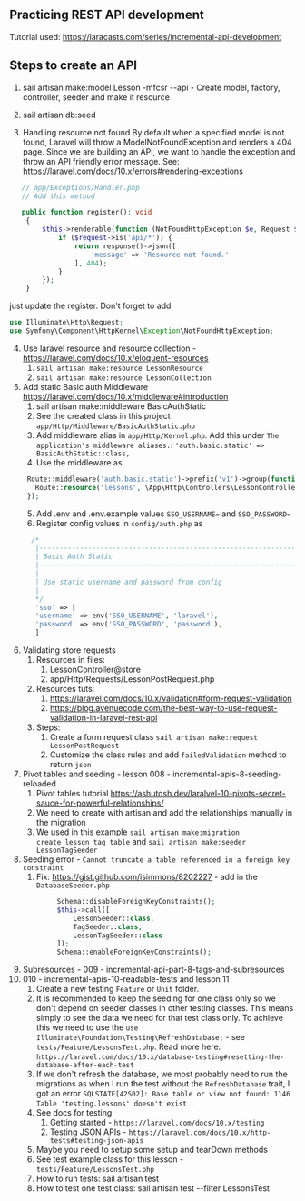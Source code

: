 ## Practicing REST API development

Tutorial used: https://laracasts.com/series/incremental-api-development

## Steps to create an API

1. sail artisan make:model Lesson -mfcsr --api - Create model, factory, controller, seeder and make it resource

2. sail artisan db:seed

3. Handling resource not found By default when a specified model is not found, Laravel will throw a ModelNotFoundException and renders a 404 page. Since we are building an API, we want to handle the exception and throw an API friendly error message.
   See: https://laravel.com/docs/10.x/errors#rendering-exceptions
```php
   // app/Exceptions/Handler.php
   // Add this method

   public function register(): void
    {
        $this->renderable(function (NotFoundHttpException $e, Request $request) {
            if ($request->is('api/*')) {
                return response()->json([
                    'message' => 'Resource not found.'
                ], 404);
            }
        });
    }
```
just update the register. Don't forget to add

```php
use Illuminate\Http\Request;
use Symfony\Component\HttpKernel\Exception\NotFoundHttpException;
```

4. Use laravel resource and resource collection - https://laravel.com/docs/10.x/eloquent-resources
   1. `sail artisan make:resource LessonResource`
   1. `sail artisan make:resource LessonCollection`
5. Add static Basic auth Middleware https://laravel.com/docs/10.x/middleware#introduction
    1. sail artisan make:middleware BasicAuthStatic
    2. See the created class in this project `app/Http/Middleware/BasicAuthStatic.php`
    3. Add middleware alias in `app/Http/Kernel.php`. Add this under `The application's middleware aliases.`: `'auth.basic.static' => BasicAuthStatic::class,`
    4. Use the middleware as
   ```php 
    Route::middleware('auth.basic.static')->prefix('v1')->group(function () {
      Route::resource('lessons', \App\Http\Controllers\LessonController::class, ['only' => ['store']]);
    });
   ```
    5. Add .env and .env.example values `SSO_USERNAME=` and `SSO_PASSWORD=`
    6. Register config values in `config/auth.php` as
   ```php 
     /*
      |--------------------------------------------------------------------------
      | Basic Auth Static
      |--------------------------------------------------------------------------
      |
      | Use static username and password from config
      |
      */
      'sso' => [
      'username' => env('SSO_USERNAME', 'laravel'),
      'password' => env('SSO_PASSWORD', 'password'),
      ]
   ```
6. Validating store requests
    1. Resources in files:
        1. LessonController@store
        2. app/Http/Requests/LessonPostRequest.php
    2. Resources tuts:
        1. https://laravel.com/docs/10.x/validation#form-request-validation
        2. https://blog.avenuecode.com/the-best-way-to-use-request-validation-in-laravel-rest-api
    3. Steps:
        1. Create a form request class `sail artisan make:request LessonPostRequest`
        2. Customize the class rules and add `failedValidation` method to return `json`
7. Pivot tables and seeding - lesson 008 - incremental-apis-8-seeding-reloaded
   1. Pivot tables tutorial https://ashutosh.dev/laralvel-10-pivots-secret-sauce-for-powerful-relationships/
   2. We need to create with artisan and add the relationships manually in the migration
   3. We used in this example `sail artisan make:migration create_lesson_tag_table` and `sail artisan make:seeder LessonTagSeeder`
8. Seeding error - `Cannot truncate a table referenced in a foreign key constraint`
   1. Fix: https://gist.github.com/isimmons/8202227 - add in the `DatabaseSeeder.php` 
      ```php
           Schema::disableForeignKeyConstraints();
           $this->call([
               LessonSeeder::class,
               TagSeeder::class,
               LessonTagSeeder::class
           ]);
           Schema::enableForeignKeyConstraints();
       ```
9. Subresources - 009 - incremental-api-part-8-tags-and-subresources
10. 010 - incremental-apis-10-readable-tests and lesson 11
    1. Create a new testing `Feature` or `Unit` folder.
    2. It is recommended to keep the seeding for one class only so we don't depend on seeder classes in other testing 
    classes. This means simply to see the data we need for that test class only. To achieve this we need to use the 
    `use Illuminate\Foundation\Testing\RefreshDatabase;` - see `tests/Feature/LessonsTest.php`. 
    Read more here: `https://laravel.com/docs/10.x/database-testing#resetting-the-database-after-each-test`
    3. If we don't refresh the database, we most probably need to run the migrations as when I run the test without the 
    `RefreshDatabase` trait, I got an error `SQLSTATE[42S02]: Base table or view not found: 1146 Table 'testing.lessons' doesn't exist `.
    4. See docs for testing
       1. Getting started - `https://laravel.com/docs/10.x/testing`
       2. Testing JSON APIs - `https://laravel.com/docs/10.x/http-tests#testing-json-apis`
    5. Maybe you need to setup some setup and tearDown methods
    6. See test example class for this lesson - `tests/Feature/LessonsTest.php`
    7. How to run tests: sail artisan test
    8. How to test one test class: sail artisan test --filter LessonsTest
      
